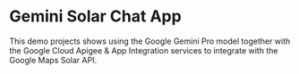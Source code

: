 # Gemini Solar Chat App
This demo projects shows using the Google Gemini Pro model together with the Google Cloud Apigee & App Integration services to integrate with the Google Maps Solar API.